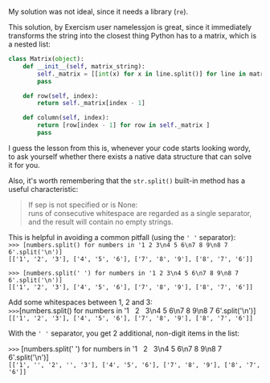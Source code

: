 My solution was not ideal, since it needs a library (`re`).  

This solution, by Exercism user namelessjon is great, since it immediately  
transforms the string into the closest thing Python has to a matrix, which is
a nested list:  

```python
class Matrix(object):
    def __init__(self, matrix_string):
        self._matrix = [[int(x) for x in line.split()] for line in matrix_string.split("\n")]
        pass

    def row(self, index):
        return self._matrix[index - 1]

    def column(self, index):
        return [row[index - 1] for row in self._matrix ]
        pass
```  

I guess the lesson from this is, whenever your code starts looking wordy,  
to ask yourself whether there exists a native data structure that can solve  
it for you.  

Also, it's worth remembering that the `str.split()` built-in method has
a useful characteristic:  
>If sep is not specified or is None:  
runs of consecutive whitespace are regarded as a single separator, and the result will contain no empty strings.

This is helpful in avoiding a common pitfall (using the `' '` separator):  
`>>> [numbers.split() for numbers in '1 2 3\n4 5 6\n7 8 9\n8 7 6'.split('\n')]`  
`[['1', '2', '3'], ['4', '5', '6'], ['7', '8', '9'], ['8', '7', '6']]`  

`>>> [numbers.split(' ') for numbers in '1 2 3\n4 5 6\n7 8 9\n8 7 6'.split('\n')]`  
`[['1', '2', '3'], ['4', '5', '6'], ['7', '8', '9'], ['8', '7', '6']]`

Add some whitespaces between 1, 2 and 3:  
`>>>`[numbers.split() for numbers in '1  &nbsp; 2 &nbsp; 3\n4 5 6\n7 8 9\n8 7 6'.split('\n')]    
`[['1', '2', '3'], ['4', '5', '6'], ['7', '8', '9'], ['8', '7', '6']]`  

With the `' '` separator, you get 2 additional, non-digit items in the list:  

`>>>` [numbers.split(' ') for numbers in '1 &nbsp; 2 &nbsp; 3\n4 5 6\n7 8 9\n8 7 6'.split('\n')]  
`[['1', '', '2', '', '3'], ['4', '5', '6'], ['7', '8', '9'], ['8', '7', '6']]`
